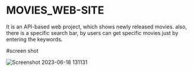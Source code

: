 # MOVIES_WEB-SITE
It is an API-based web project, which shows newly released movies. also, there is a specific search bar, by users can get specific movies just by entering the keywords. 

#screen shot

![Screenshot 2023-06-18 131131](https://github.com/varad177/MOVIES_WEB-SITE/assets/120305094/3f49a5b5-967e-4f8e-838f-d61e4314b553)
